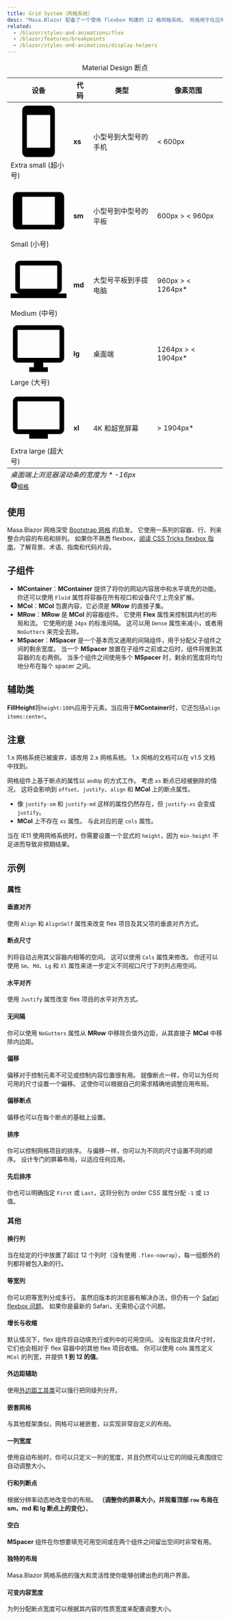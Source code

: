 ```yaml
---
title: Grid System（网格系统）
desc: "Masa.Blazor 配备了一个使用 flexbox 构建的 12 格网格系统。 网格用于在应用的内容中创建特定的布局。 它包含 5 种类型的媒体断点，用于针对特定的屏幕尺寸或方向，xs、sm、md、lg 和 xl。 这些分辨率在视口断点表中定义如下，可以通过自定义断点进行修改。"
related:
  - /blazor/styles-and-animations/flex                      
  - /blazor/features/breakpoints
  - /blazor/styles-and-animations/display-helpers
---
```


<div
  class="overflow-hidden mb-12 overflow-hidden m-sheet m-sheet--outlined theme--light rounded"
>
  <div class="m-data-table theme--light">
    <div class="m-data-table__wrapper">
      <table>
        <caption class="pa-4">
          Material Design 断点
        </caption>
        <thead>
          <tr class="text-left">
            <th>设备</th>
            <th>代码</th>
            <th>类型</th>
            <th>像素范围</th>
          </tr>
        </thead>
        <tbody>
          <tr>
            <td>
              <span
                aria-hidden="true"
                class="m-icon notranslate m-icon--left theme--light"
                ><svg
                  xmlns="http://www.w3.org/2000/svg"
                  viewBox="0 0 24 24"
                  role="img"
                  aria-hidden="true"
                  class="m-icon__svg"
                >
                  <path
                    d="M17,19H7V5H17M17,1H7C5.89,1 5,1.89 5,3V21A2,2 0 0,0 7,23H17A2,2 0 0,0 19,21V3C19,1.89 18.1,1 17,1Z"
                  ></path></svg></span
              ><span>Extra small (超小号)</span>
            </td>
            <td><strong>xs</strong></td>
            <td>小型号到大型号的手机</td>
            <td>&lt; 600px</td>
          </tr>
          <tr>
            <td>
              <span
                aria-hidden="true"
                class="m-icon notranslate m-icon--left theme--light"
                ><svg
                  xmlns="http://www.w3.org/2000/svg"
                  viewBox="0 0 24 24"
                  role="img"
                  aria-hidden="true"
                  class="m-icon__svg"
                >
                  <path
                    d="M19,18H5V6H19M21,4H3C1.89,4 1,4.89 1,6V18A2,2 0 0,0 3,20H21A2,2 0 0,0 23,18V6C23,4.89 22.1,4 21,4Z"
                  ></path></svg></span
              ><span>Small (小号)</span>
            </td>
            <td><strong>sm</strong></td>
            <td>小型号到中型号的平板</td>
            <td>600px &gt; &lt; 960px</td>
          </tr>
          <tr>
            <td>
              <span
                aria-hidden="true"
                class="m-icon notranslate m-icon--left theme--light"
                ><svg
                  xmlns="http://www.w3.org/2000/svg"
                  viewBox="0 0 24 24"
                  role="img"
                  aria-hidden="true"
                  class="m-icon__svg"
                >
                  <path
                    d="M4,6H20V16H4M20,18A2,2 0 0,0 22,16V6C22,4.89 21.1,4 20,4H4C2.89,4 2,4.89 2,6V16A2,2 0 0,0 4,18H0V20H24V18H20Z"
                  ></path></svg></span
              ><span>Medium (中号)</span>
            </td>
            <td><strong>md</strong></td>
            <td>大型号平板到手提电脑</td>
            <td>960px &gt; &lt; 1264px*</td>
          </tr>
          <tr>
            <td>
              <span
                aria-hidden="true"
                class="m-icon notranslate m-icon--left theme--light"
                ><svg
                  xmlns="http://www.w3.org/2000/svg"
                  viewBox="0 0 24 24"
                  role="img"
                  aria-hidden="true"
                  class="m-icon__svg"
                >
                  <path
                    d="M21,16H3V4H21M21,2H3C1.89,2 1,2.89 1,4V16A2,2 0 0,0 3,18H10V20H8V22H16V20H14V18H21A2,2 0 0,0 23,16V4C23,2.89 22.1,2 21,2Z"
                  ></path></svg></span
              ><span>Large (大号)</span>
            </td>
            <td><strong>lg</strong></td>
            <td>桌面端</td>
            <td>1264px &gt; &lt; 1904px*</td>
          </tr>
          <tr>
            <td>
              <span
                aria-hidden="true"
                class="m-icon notranslate m-icon--left theme--light"
                ><svg
                  xmlns="http://www.w3.org/2000/svg"
                  viewBox="0 0 24 24"
                  role="img"
                  aria-hidden="true"
                  class="m-icon__svg"
                >
                  <path
                    d="M21,17H3V5H21M21,3H3A2,2 0 0,0 1,5V17A2,2 0 0,0 3,19H8V21H16V19H21A2,2 0 0,0 23,17V5A2,2 0 0,0 21,3Z"
                  ></path></svg></span
              ><span>Extra large (超大号)</span>
            </td>
            <td><strong>xl</strong></td>
            <td>4K 和超宽屏幕</td>
            <td>&gt; 1904px*</td>
          </tr>
        </tbody>
        <tfoot>
          <tr>
            <td colspan="4" class="text-caption text-center grey--text">
              <em>桌面端上浏览器滚动条的宽度为 * -16px </em>
            </td>
          </tr>
          <tr>
            <td colspan="4" class="text-right text--secondary">
              <small class="d-block mr-n1 mb-n6"
                ><a
                  href="https://material.io/design/layout/responsive-layout-grid.html"
                  rel="noopener noreferrer"
                  target="_blank"
                  class="text-decoration-none d-inline-flex align-center"
                  ><span
                    aria-hidden="true"
                    class="m-icon notranslate mr-1 theme--light"
                    style="
                      font-size: 16px;
                      height: 16px;
                      width: 16px;
                      color: inherit;
                    "
                    ><svg
                      xmlns="http://www.w3.org/2000/svg"
                      viewBox="0 0 24 24"
                      role="img"
                      aria-hidden="true"
                      class="m-icon__svg"
                      style="font-size: 16px; height: 16px; width: 16px"
                    >
                      <path
                        d="M21,12C21,9.97 20.33,8.09 19,6.38V17.63C20.33,15.97 21,14.09 21,12M17.63,19H6.38C7.06,19.55 7.95,20 9.05,20.41C10.14,20.8 11.13,21 12,21C12.88,21 13.86,20.8 14.95,20.41C16.05,20 16.94,19.55 17.63,19M11,17L7,9V17H11M17,9L13,17H17V9M12,14.53L15.75,7H8.25L12,14.53M17.63,5C15.97,3.67 14.09,3 12,3C9.91,3 8.03,3.67 6.38,5H17.63M5,17.63V6.38C3.67,8.09 3,9.97 3,12C3,14.09 3.67,15.97 5,17.63M23,12C23,15.03 21.94,17.63 19.78,19.78C17.63,21.94 15.03,23 12,23C8.97,23 6.38,21.94 4.22,19.78C2.06,17.63 1,15.03 1,12C1,8.97 2.06,6.38 4.22,4.22C6.38,2.06 8.97,1 12,1C15.03,1 17.63,2.06 19.78,4.22C21.94,6.38 23,8.97 23,12Z"
                      ></path></svg></span
                  ><span>规格</span></a
                ></small
              >
            </td>
          </tr>
        </tfoot>
      </table>
    </div>
  </div>
</div>

## 使用

Masa.Blazor 网格深受 [Bootstrap 网格](https://getbootstrap.com/docs/4.0/layout/grid/) 的启发。 它使用一系列的容器、行、列来整合内容的布局和排列。 如果你不熟悉
flexbox，[阅读 CSS Tricks flexbox 指南](https://css-tricks.com/snippets/css/a-guide-to-flexbox/#flexbox-background)，了解背景、术语、指南和代码片段。

<example file="" />

## 子组件

- **MContainer**：**MContainer** 提供了将你的网站内容居中和水平填充的功能。 你还可以使用 `Fluid` 属性将容器在所有视口和设备尺寸上完全扩展。
- **MCol**：**MCol** 包裹内容，它必须是 **MRow** 的直接子集。
- **MRow**：**MRow** 是 **MCol** 的容器组件。 它使用 **Flex** 属性来控制其内栏的布局和流。 它使用的是 `24px` 的标准间隔。 这可以用 `Dense` 属性来减小，或者用 `NoGutters`
  来完全去除。
- **MSpacer**：**MSpacer** 是一个基本而又通用的间隔组件，用于分配父子组件之间的剩余宽度。 当一个 **MSpacer** 放置在子组件之前或之后时，组件将推到其容器的左右两侧。 当多个组件之间使用多个 **MSpacer** 时，剩余的宽度将均匀地分布在每个 spacer 之间。

## 辅助类

**FillHeight**将`height:100%`应用于元素。当应用于**MContainer**时，它还包括`align items:center`。

## 注意

<!--alert:info--> 
1.x 网格系统已被废弃，请改用 2.x 网格系统。 1.x 网格的文档可以在 v1.5 文档 中找到。
<!--alert:info--> 

<!--alert:info--> 
网格组件上基于断点的属性以 `andUp` 的方式工作。 考虑 `xs` 断点已经被删除的情况， 这将会影响到 `offset`、`justify`、`align` 和 **MCol** 上的断点属性。

- 像 `justify-sm` 和 `justify-md` 这样的属性仍然存在，但 `justify-xs` 会变成 `justify`。
- **MCol** 上不存在 `xs` 属性。 与此对应的是 `cols` 属性。
<!--alert:info--> 

<!--alert:info--> 
当在 IE11 使用网格系统时，你需要设置一个显式的 `height`，因为 `min-height` 不足进而导致非预期结果。
<!--alert:info--> 

## 示例

### 属性

#### 垂直对齐

使用 `Align` 和 `AlignSelf` 属性来改变 flex 项目及其父项的垂直对齐方式。

<masa-example file="Examples.components.grids.Align"></masa-example>

#### 断点尺寸

列将自动占用其父容器内相等的空间。 这可以使用 `Cols` 属性来修改。 你还可以使用 `Sm`、`Md`、`Lg` 和 `Xl` 属性来进一步定义不同视口尺寸下的列占用空间。

<masa-example file="Examples.components.grids.BreakpointSizing"></masa-example>

#### 水平对齐

使用 `Justify` 属性改变 flex 项目的水平对齐方式。

<masa-example file="Examples.components.grids.Justify"></masa-example>

#### 无间隔

你可以使用 `NoGutters` 属性从 **MRow** 中移除负值外边距，从其直接子 **MCol** 中移除内边距。

<masa-example file="Examples.components.grids.NoGutters"></masa-example>

#### 偏移

偏移对于控制元素不可见或控制内容位置很有用。 就像断点一样，你可以为任何可用的尺寸设置一个偏移。 这使你可以根据自己的需求精确地调整应用布局。

<masa-example file="Examples.components.grids.Offset"></masa-example>

#### 偏移断点

偏移也可以在每个断点的基础上设置。

<masa-example file="Examples.components.grids.OffsetBreakpoint"></masa-example>

#### 排序

你可以控制网格项目的排序。 与偏移一样，你可以为不同的尺寸设置不同的顺序。 设计专门的屏幕布局，以适应任何应用。

<masa-example file="Examples.components.grids.Order"></masa-example>

#### 先后排序

你也可以明确指定 `First` 或 `Last`，这将分别为 order CSS 属性分配 `-1` 或 `13` 值。

<masa-example file="Examples.components.grids.OrderFirstAndLast"></masa-example>

### 其他

#### 换行列

当在给定的行中放置了超过 12 个列时（没有使用 `.flex-nowrap`），每一组额外的列都将被包入新的行。

<masa-example file="Examples.components.grids.ColumnWrapping"></masa-example>

#### 等宽列

你可以把等宽列分成多行。
虽然旧版本的浏览器有解决办法，但仍有一个 [Safari flexbox 问题](https://github.com/philipwalton/flexbugs#11-min-and-max-size-declarations-are-ignored-when-wrapping-flex-items)。
如果你是最新的 Safari，无需担心这个问题。

<masa-example file="Examples.components.grids.EqualWidthColumns"></masa-example>

#### 增长与收缩

默认情况下，flex 组件将自动填充行或列中的可用空间。 没有指定具体尺寸时，它们也会相对于 flex 容器中的其他 flex 项目收缩。 你可以使用 cols 属性定义 `MCol` 的列宽，并提供 **1 到 12 的值**。

<masa-example file="Examples.components.grids.GrowAndShrink"></masa-example>

#### 外边距辅助

使用[外边距工具类](/blazor/styles-and-animations/flex)可以强行把同级列分开。

<masa-example file="Examples.components.grids.MarginHelpers"></masa-example>

#### 嵌套网格

与其他框架类似，网格可以被嵌套，以实现非常自定义的布局。

<masa-example file="Examples.components.grids.Nested"></masa-example>

#### 一列宽度

使用自动布局时，你可以只定义一列的宽度，并且仍然可以让它的同级元素围绕它自动调整大小。

<masa-example file="Examples.components.grids.OneColumnWidth"></masa-example>

#### 行和列断点

根据分辨率动态地改变你的布局。 **（调整你的屏幕大小，并观看顶部 `row` 布局在 sm、md 和 lg 断点上的变化）**。

<masa-example file="Examples.components.grids.RowAndColumnBreakpoints"></masa-example>

#### 空白

**MSpacer** 组件在你想要填充可用空间或在两个组件之间留出空间时非常有用。

<masa-example file="Examples.components.grids.Spacers"></masa-example>

#### 独特的布局

Masa.Blazor 网格系统的强大和灵活性使你能够创建出色的用户界面。

<masa-example file="Examples.components.grids.UniqueLayouts"></masa-example>

#### 可变内容宽度

为列分配断点宽度可以根据其内容的性质宽度来配置调整大小。

<masa-example file="Examples.components.grids.VariableContentWidth"></masa-example>